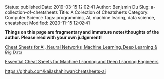 Status: published
Date: 2019-03-15 12:02:41
Author: Benjamin Du
Slug: a-collection-of-cheatsheets
Title: A Collection of Cheatsheets
Category: Computer Science
Tags: programming, AI, machine learing, data science, cheatsheet
Modified: 2020-11-15 12:02:41

**Things on this page are fragmentary and immature notes/thoughts of the author. Please read with your own judgement!**


[Cheat Sheets for AI, Neural Networks, Machine Learning, Deep Learning & Big Data](https://becominghuman.ai/cheat-sheets-for-ai-neural-networks-machine-learning-deep-learning-big-data-678c51b4b463)


[Essential Cheat Sheets for Machine Learning and Deep Learning Engineers](https://startupsventurecapital.com/essential-cheat-sheets-for-machine-learning-and-deep-learning-researchers-efb6a8ebd2e5)

https://github.com/kailashahirwar/cheatsheets-ai
